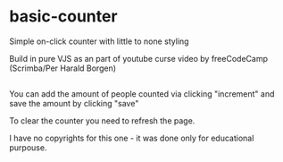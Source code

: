 # basic-counter

Simple on-click counter with little to none styling

Build in pure VJS as an part of youtube curse video by freeCodeCamp (Scrimba/Per Harald Borgen)

##

You can add the amount of people counted via clicking "increment" and save the amount by clicking "save"

To clear the counter you need to refresh the page.


I have no copyrights for this one - it was done only for educational purpouse. 
